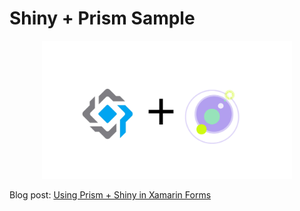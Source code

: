 # Shiny + Prism Sample

<p align="center">
<img  width="400" src="image.png"/>
</p>

Blog post: [Using Prism + Shiny in Xamarin Forms](http://www.xamboy.com/2019/08/22/using-prism-shiny-in-xamarin-forms/)


